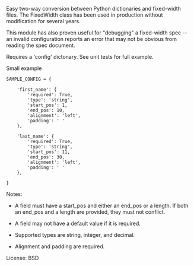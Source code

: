 Easy two-way conversion between Python dictionaries and fixed-width files.
The FixedWidth class has been used in production without modification for 
several years.

This module has also proven useful for "debugging" a fixed-width spec --
an invalid configuration reports an error that may not be obvious from
reading the spec document.

Requires a 'config' dictonary. See unit tests for full example.

Small example

    SAMPLE_CONFIG = {

        'first_name': {
            'required': True,
            'type': 'string',
            'start_pos': 1,
            'end_pos': 10,
            'alignment': 'left',
            'padding': ' '
        },

        'last_name': {
            'required': True,
            'type': 'string',
            'start_pos': 11,
            'end_pos': 30,
            'alignment': 'left',
            'padding': ' '
        },

    }

Notes:

* A field must have a start_pos and either an end_pos or a length. If both an end_pos and a length are provided, they must not conflict.

* A field may not have a default value if it is required.

* Supported types are string, integer, and decimal.

* Alignment and padding are required.


License: BSD
